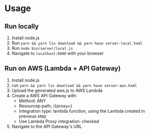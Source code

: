 # Usage

## Run locally

1. Install node.js
1. Run `yarn && yarn lix download && yarn haxe server-local.hxml`
1. Run `node bin/server/local.js`
1. Navigate to `localhost:8080` with your browser


## Run on AWS (Lambda + API Gateway)

1. Install node.js
1. run `yarn && yarn lix download && yarn haxe server-aws.hxml`
1. Upload the generated aws.js to AWS Lambda
1. Create a AWS API Gateway with:
    - Method: ANY
    - Resourcep path; /{proxy+}
    - Integration type: lambda function, using the Lambda created in previous step
    - Use Lambda Proxy integration: checked
1. Navigate to the API Gateway's URL
